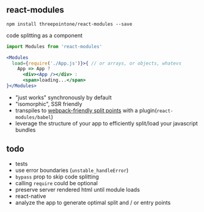 react-modules
---

`npm install threepointone/react-modules --save`

code splitting as a component

```jsx
import Modules from 'react-modules'

<Modules   
  load={require('./App.js')}>{ // or arrays, or objects, whatevs
    App => App ? 
      <div><App /></div> : 
      <span>loading...</span>
}</Modules>
```

- "just works" synchronously by default
- "isomorphic", SSR friendly
- transpiles to [webpack-friendly split points](https://webpack.github.io/docs/code-splitting.html) with a plugin(`react-modules/babel`)
- leverage the structure of your app to efficiently split/load your javascript bundles 


todo
---

- tests
- use error boundaries (`unstable_handleError`)
- `bypass` prop to skip code splitting
- calling `require` could be optional
- preserve server rendered html until module loads
- react-native
- analyze the app to generate optimal split and / or entry points 
